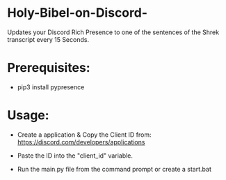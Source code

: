 # Holy-Bibel-on-Discord-
Updates your Discord Rich Presence to one of the sentences of the Shrek transcript every 15 Seconds.

# Prerequisites:
- pip3 install pypresence

# Usage:

- Create a application & Copy the Client ID from:
  https://discord.com/developers/applications

- Paste the ID into the "client_id" variable.

- Run the main.py file from the command prompt or create a start.bat
